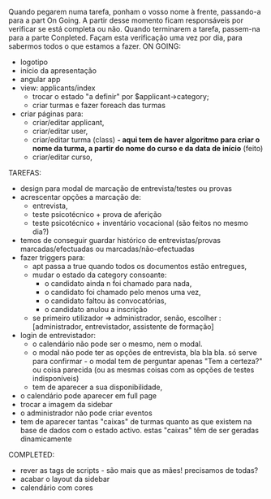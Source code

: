 Quando pegarem numa tarefa, ponham o vosso nome à frente, passando-a para a part On Going. A partir desse momento ficam responsáveis por verificar se está completa ou não. Quando terminarem a tarefa, passem-na para a parte Conpleted. Façam esta verificação uma vez por dia, para sabermos todos o que estamos a fazer.
ON GOING:
- logotipo
- início da apresentação
- angular app
- view: applicants/index 
	- trocar o estado "a definir" por $applicant->category;
	- criar turmas e fazer foreach das turmas 
- criar páginas para:
	- criar/editar applicant,
	- criar/editar user,
	- criar/editar turma (class) **- aqui tem de haver algoritmo para criar o nome da turma, a partir do nome do curso e da data de início** (feito)
	- criar/editar curso,

TAREFAS:

- design para modal de marcação de entrevista/testes ou provas
- acrescentar opções a marcação de:
	- entrevista,
	- teste psicotécnico + prova de aferição
	- teste psicotécnico + inventário vocacional (são feitos no mesmo dia?)
- temos de conseguir guardar histórico de entrevistas/provas marcadas/efectuadas ou marcadas/não-efectuadas
- fazer triggers para:
	- apt passa a true quando todos os documentos estão entregues,
	- mudar o estado da category consoante:
		- o candidato ainda n foi chamado para nada,
		- o candidato foi chamado pelo menos uma vez,
		- o candidato faltou às convocatórias,
		- o candidato anulou a inscrição
	- se primeiro utilizador => administrador, senão, escolher : [administrador, entrevistador, assistente de formação]
- login de entrevistador: 
	- o calendário não pode ser o mesmo, nem o modal.
	- o modal não pode ter as opções de entrevista, bla bla bla. só serve para confirmar - o modal tem de perguntar apenas "Tem a certeza?" ou coisa parecida (ou as mesmas coisas com as opções de testes indisponíveis)
	- tem de aparecer a sua disponibilidade,
- o calendário pode aparecer em full page
- trocar a imagem da sidebar
- o administrador não pode criar eventos
- tem de aparecer tantas "caixas" de turmas quanto as que existem na base de dados com o estado activo. estas "caixas" têm de ser geradas dinamicamente
	
COMPLETED:
- rever as tags de scripts - são mais que as mães! precisamos de todas?
- acabar o layout da sidebar
- calendário com cores